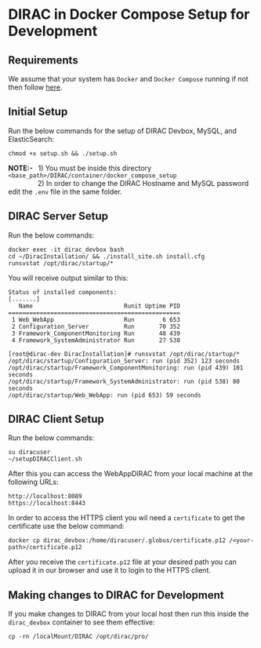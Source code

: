 # DIRAC in Docker Compose Setup for Development
## Requirements
We assume that your system has `Docker` and `Docker Compose` running if not then follow [here](https://www.docker.com/).
## Initial Setup 
Run the below commands for the setup of DIRAC Devbox, MySQL, and ElasticSearch:
```
chmod +x setup.sh && ./setup.sh
```
**NOTE:-** &ensp;1) You must be inside this directory `<base_path>/DIRAC/container/docker_compose_setup` <br>
 &emsp;&emsp;&emsp;&emsp; 2) In order to change the DIRAC Hostname and MySQL password edit the `.env` file in the same folder.

## DIRAC Server Setup
Run the below commands:
```
docker exec -it dirac_devbox bash
cd ~/DiracInstallation/ && ./install_site.sh install.cfg
runsvstat /opt/dirac/startup/*
```

You will receive output similar to this:
```
Status of installed components:
[.......]
   Name                          Runit Uptime PID
=================================================
 1 Web_WebApp                    Run        6 653
 2 Configuration_Server          Run       70 352
 3 Framework_ComponentMonitoring Run       48 439
 4 Framework_SystemAdministrator Run       27 538

[root@dirac-dev DiracInstallation]# runsvstat /opt/dirac/startup/*
/opt/dirac/startup/Configuration_Server: run (pid 352) 123 seconds
/opt/dirac/startup/Framework_ComponentMonitoring: run (pid 439) 101 seconds
/opt/dirac/startup/Framework_SystemAdministrator: run (pid 538) 80 seconds
/opt/dirac/startup/Web_WebApp: run (pid 653) 59 seconds
```

## DIRAC Client Setup 
Run the below commands:
```
su diracuser
~/setupDIRACClient.sh
```

After this you can access the WebAppDIRAC from your local machine at the following URLs: 
```
http://localhost:8089
https://localhost:8443
```
In order to access the HTTPS client you wil need a `certificate` to get the certificate use the below command:
```
docker cp dirac_devbox:/home/diracuser/.globus/certificate.p12 /<your-path>/certificate.p12
```
After you receive the `certificate.p12` file at your desired path you can upload it in our browser and use it to login to the HTTPS client.

## Making changes to DIRAC for Development
If you make changes to DIRAC from your local host then run this inside the `dirac_devbox` container to see them effective:
```
cp -rn /localMount/DIRAC /opt/dirac/pro/
```